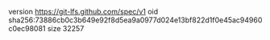 version https://git-lfs.github.com/spec/v1
oid sha256:73886cb0c3b649e92f8d5ea9a0977d024e13bf822d1f0e45ac94960c0ec98081
size 32257
